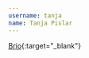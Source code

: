 ```yaml
---
username: tanja
name: Tanja Pislar
---
```


[Brio](http://heroesneverpanic.com/brio/){:target="_blank"}
